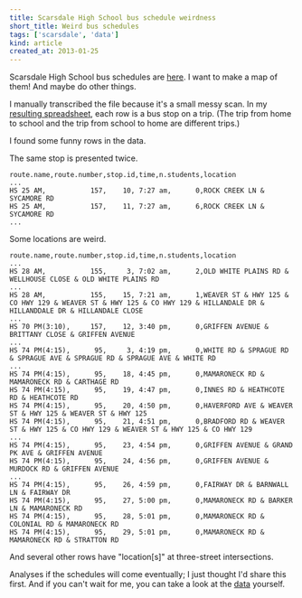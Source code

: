 ```yaml
---
title: Scarsdale High School bus schedule weirdness
short_title: Weird bus schedules
tags: ['scarsdale', 'data']
kind: article
created_at: 2013-01-25
---
```


Scarsdale High School bus schedules are
[here](http://www.scarsdaleschools.org/cms/lib5/NY01001205/Centricity/Domain/13/SHSBusSchedule.pdf).
I want to make a map of them! And maybe do other things.

I manually transcribed the file because it's a small messy scan.
In my [resulting spreadsheet](https://raw.github.com/tlevine/scarsdale-data/master/school-buses/bus_stops.csv),
each row is a bus stop on a trip. (The trip from home to school and the trip
from school to home are different trips.)

I found some funny rows in the data.

The same stop is presented twice.

    route.name,route.number,stop.id,time,n.students,location
    ...
    HS 25 AM,           157,    10, 7:27 am,      0,ROCK CREEK LN & SYCAMORE RD
    HS 25 AM,           157,    11, 7:27 am,      6,ROCK CREEK LN & SYCAMORE RD
    ...

Some locations are weird.

    route.name,route.number,stop.id,time,n.students,location
    ...
    HS 28 AM,           155,     3, 7:02 am,      2,OLD WHITE PLAINS RD & WELLHOUSE CLOSE & OLD WHITE PLAINS RD
    ...
    HS 28 AM,           155,    15, 7:21 am,      1,WEAVER ST & HWY 125 & CO HWY 129 & WEAVER ST & HWY 125 & CO HWY 129 & HILLANDALE DR &  HILLANDDALE DR & HILLANDALE CLOSE
    ...
    HS 70 PM(3:10),     157,    12, 3:40 pm,      0,GRIFFEN AVENUE & BRITTANY CLOSE & GRIFFEN AVENUE
    ...
    HS 74 PM(4:15),      95,     3, 4:19 pm,      0,WHITE RD & SPRAGUE RD & SPRAGUE AVE & SPRAGUE RD & SPRAGUE AVE & WHITE RD
    ...
    HS 74 PM(4:15),      95,    18, 4:45 pm,      0,MAMARONECK RD & MAMARONECK RD & CARTHAGE RD
    HS 74 PM(4:15),      95,    19, 4:47 pm,      0,INNES RD & HEATHCOTE RD & HEATHCOTE RD
    HS 74 PM(4:15),      95,    20, 4:50 pm,      0,HAVERFORD AVE & WEAVER ST & HWY 125 & WEAVER ST & HWY 125
    HS 74 PM(4:15),      95,    21, 4:51 pm,      0,BRADFORD RD & WEAVER ST & HWY 125 & CO HWY 129 & WEAVER ST & HWY 125 & CO HWY 129
    ...
    HS 74 PM(4:15),      95,    23, 4:54 pm,      0,GRIFFEN AVENUE & GRAND PK AVE & GRIFFEN AVENUE
    HS 74 PM(4:15),      95,    24, 4:56 pm,      0,GRIFFEN AVENUE & MURDOCK RD & GRIFFEN AVENUE
    ...
    HS 74 PM(4:15),      95,    26, 4:59 pm,      0,FAIRWAY DR & BARNWALL LN & FAIRWAY DR
    HS 74 PM(4:15),      95,    27, 5:00 pm,      0,MAMARONECK RD & BARKER LN & MAMARONECK RD
    HS 74 PM(4:15),      95,    28, 5:01 pm,      0,MAMARONECK RD & COLONIAL RD & MAMARONECK RD
    HS 74 PM(4:15),      95,    29, 5:01 pm,      0,MAMARONECK RD & MAMARONECK RD & STRATTON RD

And several other rows have "location[s]" at three-street intersections.

Analyses if the schedules will come eventually; I just thought I'd share this
first. And if you can't wait for me, you can take a look at the 
[data](https://github.com/tlevine/scarsdale-data/tree/master/school-buses) yourself.
